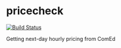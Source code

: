 # pricecheck
[![Build Status](https://travis-ci.org/hobakill/pricecheck.svg?branch=master)](https://travis-ci.org/hobakill/pricecheck)

Getting next-day hourly pricing from ComEd
